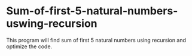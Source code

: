 # Sum-of-first-5-natural-numbers-uswing-recursion
This program will find sum of first 5 natural numbers using recursion and optimize the code.
